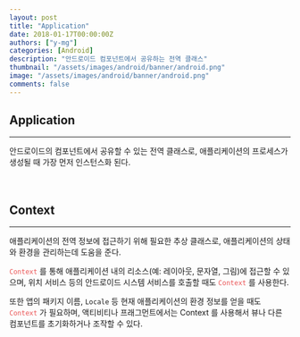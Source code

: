 ```yaml
---
layout: post
title: "Application"
date: 2018-01-17T00:00:00Z
authors: ["y-mg"]
categories: [Android]
description: "안드로이드 컴포넌트에서 공유하는 전역 클래스"
thumbnail: "/assets/images/android/banner/android.png"
image: "/assets/images/android/banner/android.png"
comments: false
---
```


## Application
***
안드로이드의 컴포넌트에서 공유할 수 있는 전역 클래스로, 애플리케이션의 프로세스가 생성될 때 가장 먼저 인스턴스화 된다.
<br/>
<br/>
<br/>



## Context
***
애플리케이션의 전역 정보에 접근하기 위해 필요한 추상 클래스로, 애플리케이션의 상태와 환경을 관리하는데 도움을 준다.
<br/>

<code style="color: #eb5657;">Context</code> 를 통해 애플리케이션 내의 리소스(예: 레이아웃, 문자열, 그림)에 접근할 수 있으며, 위치 서비스 등의 안드로이드 시스템 서비스를 호출할 때도 <code style="color: #eb5657;">Context</code> 를 사용한다.
<br/>

또한 앱의 패키지 이름, `Locale` 등 현재 애플리케이션의 환경 정보를 얻을 때도 <code style="color: #eb5657;">Context</code> 가 필요하며, 액티비티나 프래그먼트에서는 Context 를 사용해서 뷰나 다른 컴포넌트를 초기화하거나 조작할 수 있다.
